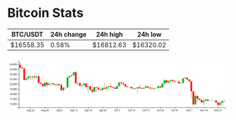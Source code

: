 # Bitcoin Stats

BTC/USDT|24h change|24h high|24h low|
|---|---|---|---|
|$16558.35|0.58%|$16812.63|$16320.02|

<img src="./chart.svg">
